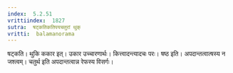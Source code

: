 ```yaml
---
index:  5.2.51
vrittiindex:  1827
sutra:  षट्कतिकतिपयचतुरां थुक्
vritti:  balamanorama 
---
```


षट्कति। थुकि ककार इत्। उकार उच्चारणार्थः। कित्त्वादन्त्यादचः परः। षष्ठ इति। अपदान्तत्वात्षस्य न जश्त्वम्। चतुर्थ इति अपदान्तत्वान्न रेफस्य विसर्गः। 

